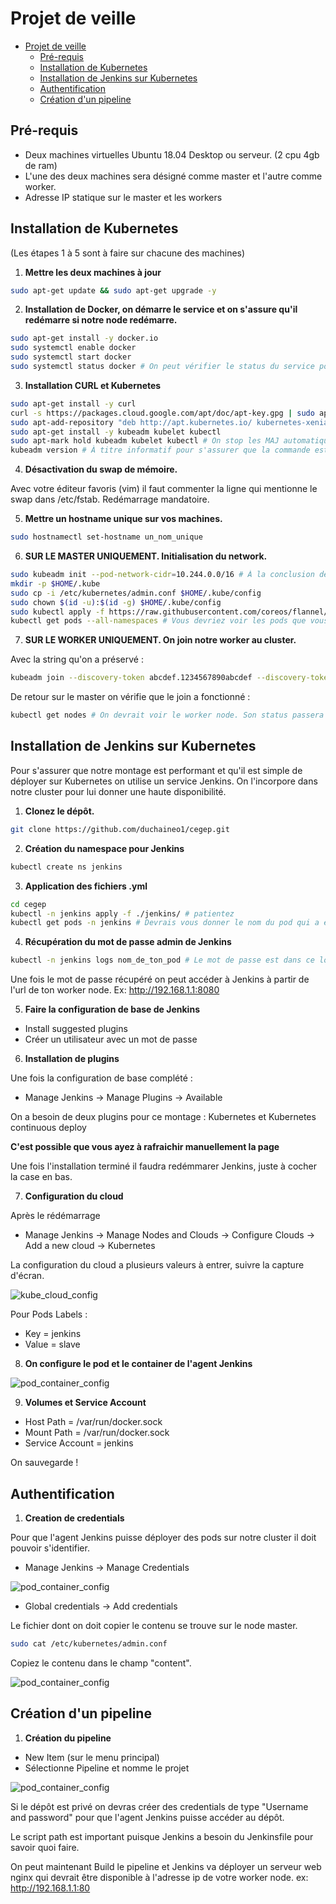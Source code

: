 # Projet de veille 
- [Projet de veille](#projet-de-veille)
  * [Pré-requis](#pré-requis)
  * [Installation de Kubernetes](#installation-de-kubernetes)
  * [Installation de Jenkins sur Kubernetes](#installation-de-jenkins-sur-kubernetes)
  * [Authentification](#authentification)
  * [Création d'un pipeline](#pipeline)
## Pré-requis

- Deux machines virtuelles Ubuntu 18.04 Desktop ou serveur. (2 cpu 4gb de ram)
- L'une des deux machines sera désigné comme master et l'autre comme worker. 
- Adresse IP statique sur le master et les workers

## Installation de Kubernetes
(Les étapes 1 à 5 sont à faire sur chacune des machines)
1. **Mettre les deux machines à jour**

```bash
sudo apt-get update && sudo apt-get upgrade -y
```

2. **Installation de Docker, on démarre le service et on s'assure qu'il redémarre si notre node redémarre.**

```bash
sudo apt-get install -y docker.io
sudo systemctl enable docker
sudo systemctl start docker
sudo systemctl status docker # On peut vérifier le status du service pour être certain
```
3. **Installation CURL et Kubernetes**

```bash
sudo apt-get install -y curl
curl -s https://packages.cloud.google.com/apt/doc/apt-key.gpg | sudo apt-key add
sudo apt-add-repository "deb http://apt.kubernetes.io/ kubernetes-xenial main"
sudo apt-get install -y kubeadm kubelet kubectl
sudo apt-mark hold kubeadm kubelet kubectl # On stop les MAJ automatique de ces services 
kubeadm version # À titre informatif pour s'assurer que la commande est fonctionnelle. 
```

4. **Désactivation du swap de mémoire.**

Avec votre éditeur favoris (vim) il faut commenter la ligne qui mentionne le swap dans /etc/fstab. 
Redémarrage mandatoire. 

5. **Mettre un hostname unique sur vos machines.**

```bash
sudo hostnamectl set-hostname un_nom_unique
```

6. **SUR LE MASTER UNIQUEMENT. Initialisation du network.**

```bash
sudo kubeadm init --pod-network-cidr=10.244.0.0/16 # À la conclusion de la commande une string nous est fournis, à garder. 
mkdir -p $HOME/.kube
sudo cp -i /etc/kubernetes/admin.conf $HOME/.kube/config
sudo chown $(id -u):$(id -g) $HOME/.kube/config
sudo kubectl apply -f https://raw.githubusercontent.com/coreos/flannel/master/Documentation/kube-flannel.yml # Ces pods vont s'occuper du networking entre nos nodes/pods
kubectl get pods --all-namespaces # Vous devriez voir les pods que vous venez de créer en création
```
7. **SUR LE WORKER UNIQUEMENT. On join notre worker au cluster.**

Avec la string qu'on a préservé : 

```bash
kubeadm join --discovery-token abcdef.1234567890abcdef --discovery-token-ca-cert-hash sha256:1234..cdef 1.2.3.4:6443
```

De retour sur le master on vérifie que le join a fonctionné :

```bash
kubectl get nodes # On devrait voir le worker node. Son status passera à ready après quelques dizaines de secondes
```

## Installation de Jenkins sur Kubernetes

Pour s'assurer que notre montage est performant et qu'il est simple de déployer sur Kubernetes on utilise un service Jenkins. On l'incorpore dans notre cluster pour lui donner une haute disponibilité. 

1. **Clonez le dépôt.**

```bash
git clone https://github.com/duchaineo1/cegep.git
```

2. **Création du namespace pour Jenkins**

```bash
kubectl create ns jenkins 
```

3. **Application des fichiers .yml**

```bash
cd cegep
kubectl -n jenkins apply -f ./jenkins/ # patientez 
kubectl get pods -n jenkins # Devrais vous donner le nom du pod qui a été produit 
```

4. **Récupération du mot de passe admin de Jenkins**

```bash
kubectl -n jenkins logs nom_de_ton_pod # Le mot de passe est dans ce log 
```

Une fois le mot de passe récupéré on peut accéder à Jenkins à partir de l'url de ton worker node. 
Ex: http://192.168.1.1:8080

5. **Faire la configuration de base de Jenkins**

- Install suggested plugins 
- Créer un utilisateur avec un mot de passe 

6. **Installation de plugins**

Une fois la configuration de base complété : 

- Manage Jenkins -> Manage Plugins -> Available

On a besoin de deux plugins pour ce montage : Kubernetes et Kubernetes continuous deploy 

**C'est possible que vous ayez à rafraichir manuellement la page**

Une fois l'installation terminé il faudra redémmarer Jenkins, juste à cocher la case en bas. 

7. **Configuration du cloud**

Après le rédémarrage 

- Manage Jenkins -> Manage Nodes and Clouds -> Configure Clouds -> Add a new cloud -> Kubernetes 

La configuration du cloud a plusieurs valeurs à entrer, suivre la capture d'écran. 

![kube_cloud_config](https://github.com/duchaineo1/cegep/blob/master/image/Kube_cloud.png?raw=true)

Pour Pods Labels : 

- Key = jenkins 
- Value = slave 

8. **On configure le pod et le container de l'agent Jenkins**

![pod_container_config](https://github.com/duchaineo1/cegep/blob/master/image/pod_container.png?raw=true)


9. **Volumes et Service Account**

- Host Path = /var/run/docker.sock
- Mount Path = /var/run/docker.sock
- Service Account = jenkins

On sauvegarde ! 

## Authentification 

1. **Creation de credentials**

Pour que l'agent Jenkins puisse déployer des pods sur notre cluster il doit pouvoir s'identifier. 

- Manage Jenkins -> Manage Credentials 

![pod_container_config](https://github.com/duchaineo1/cegep/blob/master/image/credentials_config1.png?raw=true)

 - Global credentials -> Add credentials 
 
 Le fichier dont on doit copier le contenu se trouve sur le node master.
 
 ```bash
 sudo cat /etc/kubernetes/admin.conf
 ```
 Copiez le contenu dans le champ "content".

![pod_container_config](https://github.com/duchaineo1/cegep/blob/master/image/kubeconfig.png?raw=true)


## Création d'un pipeline <a name="pipeline"></a>

1. **Création du pipeline**

- New Item (sur le menu principal)
- Sélectionne Pipeline et nomme le projet 

![pod_container_config](https://github.com/duchaineo1/cegep/blob/master/image/pipeline_config.png?raw=true)

Si le dépôt est privé on devras créer des credentials de type "Username and password" pour que l'agent Jenkins puisse accéder au dépôt. 

Le script path est important puisque Jenkins a besoin du Jenkinsfile pour savoir quoi faire. 

On peut maintenant Build le pipeline et Jenkins va déployer un serveur web nginx qui devrait être disponible à l'adresse ip de votre worker node. ex: http://192.168.1.1:80 


